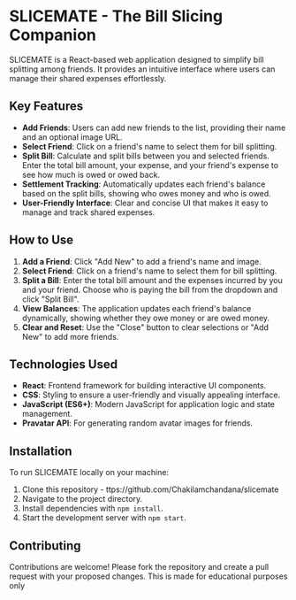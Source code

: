 # SLICEMATE - The Bill Slicing Companion

SLICEMATE is a React-based web application designed to simplify bill splitting among friends. It provides an intuitive interface where users can manage their shared expenses effortlessly.

## Key Features

- **Add Friends**: Users can add new friends to the list, providing their name and an optional image URL.
- **Select Friend**: Click on a friend's name to select them for bill splitting.
- **Split Bill**: Calculate and split bills between you and selected friends. Enter the total bill amount, your expense, and your friend's expense to see how much is owed or owed back.
- **Settlement Tracking**: Automatically updates each friend's balance based on the split bills, showing who owes money and who is owed.
- **User-Friendly Interface**: Clear and concise UI that makes it easy to manage and track shared expenses.

## How to Use

1. **Add a Friend**: Click "Add New" to add a friend's name and image.
2. **Select Friend**: Click on a friend's name to select them for bill splitting.
3. **Split a Bill**: Enter the total bill amount and the expenses incurred by you and your friend. Choose who is paying the bill from the dropdown and click "Split Bill".
4. **View Balances**: The application updates each friend's balance dynamically, showing whether they owe money or are owed money.
5. **Clear and Reset**: Use the "Close" button to clear selections or "Add New" to add more friends.

## Technologies Used

- **React**: Frontend framework for building interactive UI components.
- **CSS**: Styling to ensure a user-friendly and visually appealing interface.
- **JavaScript (ES6+)**: Modern JavaScript for application logic and state management.
- **Pravatar API**: For generating random avatar images for friends.

## Installation

To run SLICEMATE locally on your machine:

1. Clone this repository - ttps://github.com/Chakilamchandana/slicemate
2. Navigate to the project directory.
3. Install dependencies with `npm install`.
4. Start the development server with `npm start`.

## Contributing

Contributions are welcome! Please fork the repository and create a pull request with your proposed changes. This is made for educational purposes only
